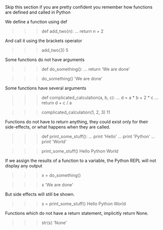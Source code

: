 Skip this section if you are pretty confident you remember how functions are defined and called in Python

We define a function using def
>>> def add_two(n):
...     return n + 2

And call it using the brackets operator
>>> add_two(3)
5

Some functions do not have arguments
>>> def do_something():
...     return 'We are done'

>>> do_something()
'We are done'

Some functions have several arguments
>>> def complicated_calculation(a, b, c):
...     d = a * b + 2 * c
...     return d + c / a

>>> complicated_calculation(1, 2, 3)
11

Functions do not have to return anything, they could exist only for their side-effects, or what happens when they are called.
>>> def print_some_stuff():
...     print 'Hello'
...     print 'Python'
...     print 'World'

>>> print_some_stuff()
Hello
Python
World

If we assign the results of a function to a variable, the Python REPL will not display any output
>>> x = do_something()

>>> x
'We are done'

But side effects will still be shown.
>>> s = print_some_stuff()
Hello
Python
World

Functions which do not have a return statement, implicitly return None.
>>> str(s)
'None'


